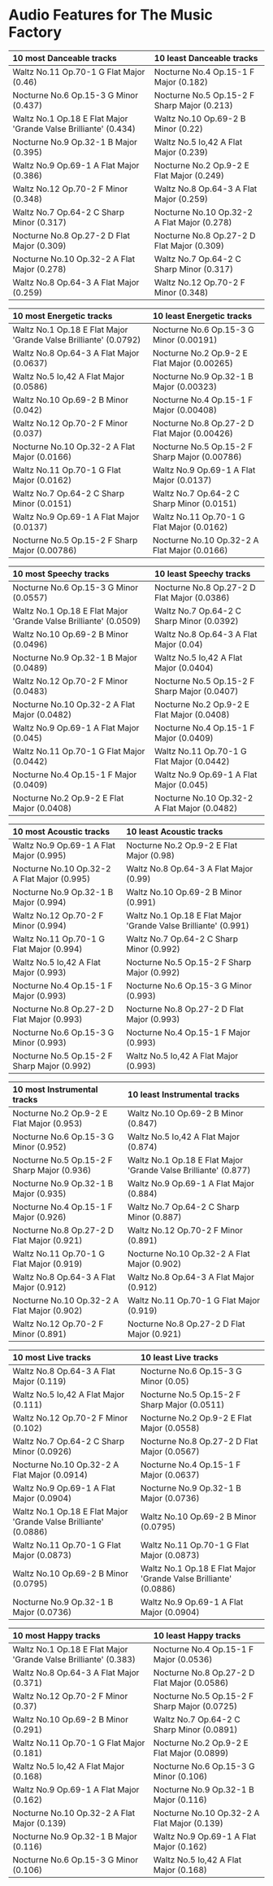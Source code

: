 # Audio Features for The Music Factory
| 10 most Danceable tracks | 10 least Danceable tracks |
|:---|:---|
| Waltz No.11 Op.70-1 G Flat Major (0.46) | Nocturne No.4 Op.15-1 F Major (0.182) |
| Nocturne No.6 Op.15-3 G Minor (0.437) | Nocturne No.5 Op.15-2 F Sharp Major (0.213) |
| Waltz No.1 Op.18 E Flat Major 'Grande Valse Brilliante' (0.434) | Waltz No.10 Op.69-2 B Minor (0.22) |
| Nocturne No.9 Op.32-1 B Major (0.395) | Waltz No.5 Io,42 A Flat Major (0.239) |
| Waltz No.9 Op.69-1 A Flat Major (0.386) | Nocturne No.2 Op.9-2 E Flat Major (0.249) |
| Waltz No.12 Op.70-2 F Minor (0.348) | Waltz No.8 Op.64-3 A Flat Major (0.259) |
| Waltz No.7 Op.64-2 C Sharp Minor (0.317) | Nocturne No.10 Op.32-2 A Flat Major (0.278) |
| Nocturne No.8 Op.27-2 D Flat Major (0.309) | Nocturne No.8 Op.27-2 D Flat Major (0.309) |
| Nocturne No.10 Op.32-2 A Flat Major (0.278) | Waltz No.7 Op.64-2 C Sharp Minor (0.317) |
| Waltz No.8 Op.64-3 A Flat Major (0.259) | Waltz No.12 Op.70-2 F Minor (0.348) |

| 10 most Energetic tracks | 10 least Energetic tracks |
|:---|:---|
| Waltz No.1 Op.18 E Flat Major 'Grande Valse Brilliante' (0.0792) | Nocturne No.6 Op.15-3 G Minor (0.00191) |
| Waltz No.8 Op.64-3 A Flat Major (0.0637) | Nocturne No.2 Op.9-2 E Flat Major (0.00265) |
| Waltz No.5 Io,42 A Flat Major (0.0586) | Nocturne No.9 Op.32-1 B Major (0.00323) |
| Waltz No.10 Op.69-2 B Minor (0.042) | Nocturne No.4 Op.15-1 F Major (0.00408) |
| Waltz No.12 Op.70-2 F Minor (0.037) | Nocturne No.8 Op.27-2 D Flat Major (0.00426) |
| Nocturne No.10 Op.32-2 A Flat Major (0.0166) | Nocturne No.5 Op.15-2 F Sharp Major (0.00786) |
| Waltz No.11 Op.70-1 G Flat Major (0.0162) | Waltz No.9 Op.69-1 A Flat Major (0.0137) |
| Waltz No.7 Op.64-2 C Sharp Minor (0.0151) | Waltz No.7 Op.64-2 C Sharp Minor (0.0151) |
| Waltz No.9 Op.69-1 A Flat Major (0.0137) | Waltz No.11 Op.70-1 G Flat Major (0.0162) |
| Nocturne No.5 Op.15-2 F Sharp Major (0.00786) | Nocturne No.10 Op.32-2 A Flat Major (0.0166) |

| 10 most Speechy tracks | 10 least Speechy tracks |
|:---|:---|
| Nocturne No.6 Op.15-3 G Minor (0.0557) | Nocturne No.8 Op.27-2 D Flat Major (0.0386) |
| Waltz No.1 Op.18 E Flat Major 'Grande Valse Brilliante' (0.0509) | Waltz No.7 Op.64-2 C Sharp Minor (0.0392) |
| Waltz No.10 Op.69-2 B Minor (0.0496) | Waltz No.8 Op.64-3 A Flat Major (0.04) |
| Nocturne No.9 Op.32-1 B Major (0.0489) | Waltz No.5 Io,42 A Flat Major (0.0404) |
| Waltz No.12 Op.70-2 F Minor (0.0483) | Nocturne No.5 Op.15-2 F Sharp Major (0.0407) |
| Nocturne No.10 Op.32-2 A Flat Major (0.0482) | Nocturne No.2 Op.9-2 E Flat Major (0.0408) |
| Waltz No.9 Op.69-1 A Flat Major (0.045) | Nocturne No.4 Op.15-1 F Major (0.0409) |
| Waltz No.11 Op.70-1 G Flat Major (0.0442) | Waltz No.11 Op.70-1 G Flat Major (0.0442) |
| Nocturne No.4 Op.15-1 F Major (0.0409) | Waltz No.9 Op.69-1 A Flat Major (0.045) |
| Nocturne No.2 Op.9-2 E Flat Major (0.0408) | Nocturne No.10 Op.32-2 A Flat Major (0.0482) |

| 10 most Acoustic tracks | 10 least Acoustic tracks |
|:---|:---|
| Waltz No.9 Op.69-1 A Flat Major (0.995) | Nocturne No.2 Op.9-2 E Flat Major (0.98) |
| Nocturne No.10 Op.32-2 A Flat Major (0.995) | Waltz No.8 Op.64-3 A Flat Major (0.99) |
| Nocturne No.9 Op.32-1 B Major (0.994) | Waltz No.10 Op.69-2 B Minor (0.991) |
| Waltz No.12 Op.70-2 F Minor (0.994) | Waltz No.1 Op.18 E Flat Major 'Grande Valse Brilliante' (0.991) |
| Waltz No.11 Op.70-1 G Flat Major (0.994) | Waltz No.7 Op.64-2 C Sharp Minor (0.992) |
| Waltz No.5 Io,42 A Flat Major (0.993) | Nocturne No.5 Op.15-2 F Sharp Major (0.992) |
| Nocturne No.4 Op.15-1 F Major (0.993) | Nocturne No.6 Op.15-3 G Minor (0.993) |
| Nocturne No.8 Op.27-2 D Flat Major (0.993) | Nocturne No.8 Op.27-2 D Flat Major (0.993) |
| Nocturne No.6 Op.15-3 G Minor (0.993) | Nocturne No.4 Op.15-1 F Major (0.993) |
| Nocturne No.5 Op.15-2 F Sharp Major (0.992) | Waltz No.5 Io,42 A Flat Major (0.993) |

| 10 most Instrumental tracks | 10 least Instrumental tracks |
|:---|:---|
| Nocturne No.2 Op.9-2 E Flat Major (0.953) | Waltz No.10 Op.69-2 B Minor (0.847) |
| Nocturne No.6 Op.15-3 G Minor (0.952) | Waltz No.5 Io,42 A Flat Major (0.874) |
| Nocturne No.5 Op.15-2 F Sharp Major (0.936) | Waltz No.1 Op.18 E Flat Major 'Grande Valse Brilliante' (0.877) |
| Nocturne No.9 Op.32-1 B Major (0.935) | Waltz No.9 Op.69-1 A Flat Major (0.884) |
| Nocturne No.4 Op.15-1 F Major (0.926) | Waltz No.7 Op.64-2 C Sharp Minor (0.887) |
| Nocturne No.8 Op.27-2 D Flat Major (0.921) | Waltz No.12 Op.70-2 F Minor (0.891) |
| Waltz No.11 Op.70-1 G Flat Major (0.919) | Nocturne No.10 Op.32-2 A Flat Major (0.902) |
| Waltz No.8 Op.64-3 A Flat Major (0.912) | Waltz No.8 Op.64-3 A Flat Major (0.912) |
| Nocturne No.10 Op.32-2 A Flat Major (0.902) | Waltz No.11 Op.70-1 G Flat Major (0.919) |
| Waltz No.12 Op.70-2 F Minor (0.891) | Nocturne No.8 Op.27-2 D Flat Major (0.921) |

| 10 most Live tracks | 10 least Live tracks |
|:---|:---|
| Waltz No.8 Op.64-3 A Flat Major (0.119) | Nocturne No.6 Op.15-3 G Minor (0.05) |
| Waltz No.5 Io,42 A Flat Major (0.111) | Nocturne No.5 Op.15-2 F Sharp Major (0.0511) |
| Waltz No.12 Op.70-2 F Minor (0.102) | Nocturne No.2 Op.9-2 E Flat Major (0.0558) |
| Waltz No.7 Op.64-2 C Sharp Minor (0.0926) | Nocturne No.8 Op.27-2 D Flat Major (0.0567) |
| Nocturne No.10 Op.32-2 A Flat Major (0.0914) | Nocturne No.4 Op.15-1 F Major (0.0637) |
| Waltz No.9 Op.69-1 A Flat Major (0.0904) | Nocturne No.9 Op.32-1 B Major (0.0736) |
| Waltz No.1 Op.18 E Flat Major 'Grande Valse Brilliante' (0.0886) | Waltz No.10 Op.69-2 B Minor (0.0795) |
| Waltz No.11 Op.70-1 G Flat Major (0.0873) | Waltz No.11 Op.70-1 G Flat Major (0.0873) |
| Waltz No.10 Op.69-2 B Minor (0.0795) | Waltz No.1 Op.18 E Flat Major 'Grande Valse Brilliante' (0.0886) |
| Nocturne No.9 Op.32-1 B Major (0.0736) | Waltz No.9 Op.69-1 A Flat Major (0.0904) |

| 10 most Happy tracks | 10 least Happy tracks |
|:---|:---|
| Waltz No.1 Op.18 E Flat Major 'Grande Valse Brilliante' (0.383) | Nocturne No.4 Op.15-1 F Major (0.0536) |
| Waltz No.8 Op.64-3 A Flat Major (0.371) | Nocturne No.8 Op.27-2 D Flat Major (0.0586) |
| Waltz No.12 Op.70-2 F Minor (0.37) | Nocturne No.5 Op.15-2 F Sharp Major (0.0725) |
| Waltz No.10 Op.69-2 B Minor (0.291) | Waltz No.7 Op.64-2 C Sharp Minor (0.0891) |
| Waltz No.11 Op.70-1 G Flat Major (0.181) | Nocturne No.2 Op.9-2 E Flat Major (0.0899) |
| Waltz No.5 Io,42 A Flat Major (0.168) | Nocturne No.6 Op.15-3 G Minor (0.106) |
| Waltz No.9 Op.69-1 A Flat Major (0.162) | Nocturne No.9 Op.32-1 B Major (0.116) |
| Nocturne No.10 Op.32-2 A Flat Major (0.139) | Nocturne No.10 Op.32-2 A Flat Major (0.139) |
| Nocturne No.9 Op.32-1 B Major (0.116) | Waltz No.9 Op.69-1 A Flat Major (0.162) |
| Nocturne No.6 Op.15-3 G Minor (0.106) | Waltz No.5 Io,42 A Flat Major (0.168) |

